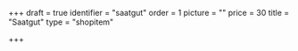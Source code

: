 +++
draft = true
identifier = "saatgut"
order = 1
picture = ""
price = 30
title = "Saatgut"
type = "shopitem"

+++
